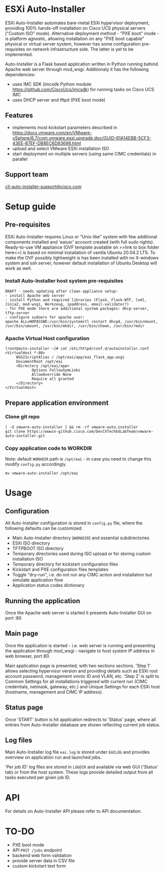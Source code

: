 # ESXi Auto-Installer

ESXi Auto-Installer automates bare-metal ESXi hypervisor deployment, providing 100% hands-off installation on Cisco UCS physical servers ("Custom ISO" mode). Alternative deployment method - "PXE boot" mode - is platform agnostic, allowing installation on any "PXE boot capable" physical or virtual server system, however has some configuration pre-requisites on network infrastructure side. The latter is yet to be implemented.

Auto-Installer is a Flask based application written in Python running behind Apache web server through mod_wsgi.
Additionaly it has the following dependencies:
- uses IMC SDK (imcsdk Python module: https://github.com/CiscoUcs/imcsdk) for running tasks on Cisco UCS IMC
- uses DHCP server and tftpd (PXE boot mode)

## Features
- implements most kickstart parameters described in https://docs.vmware.com/en/VMware-vSphere/6.7/com.vmware.esxi.upgrade.doc/GUID-61A14EBB-5CF3-43EE-87EF-DB8EC6D83698.html
- upload and select VMware ESXi installation ISO
- start deployment on multiple servers (using same CIMC credentials) in parallel

## Support team
cll-auto-installer-support@cisco.com


# Setup guide

## Pre-requisites

ESXi Auto-Installer requires Linux or “Unix-like” system with few additional components installed and 'eaiusr' account created (with full sudo rights). Ready-to-use VM appliance (OVF template available on >>link to box folder here<<) is based on minimal installation of vanilla Ubuntu 20.04.2 LTS. To make the OVF possibly lightweight is has been installed with no X-windows system and ssh server, however default installation of Ubuntu Desktop will work as well.

### Install Auto-Installer host system pre-requisites
```
DRAFT - needs updating after clean appliance setup:
- install Apache web server
- install Python and required libraries (Flask, Flask-WTF, lxml, Jinja2, mod-wsgi, Werkzeug, ipaddress, email-validator?)
- for PXE mode there are additional system packages: dhcp-server, tftp-server
- configure sudoers for apache user:
apache ALL=NOPASSWD:/usr/bin/systemctl restart dhcpd, /usr/bin/mount, /usr/bin/umount, /usr/bin/mkdir, /usr/bin/chown, /usr/bin/rmdir
```

### Apache Virtual Host configuration
```
[root@auto-installer ~]# cat /etc/httpd/conf.d/autoinstaller.conf
<VirtualHost *:80>
     WSGIScriptAlias / /opt/eai/app/eai_flask_app.wsgi
     DocumentRoot /opt/eai
     <Directory /opt/eai/app>
            Options FollowSymLinks
            AllowOverride None
            Require all granted
     </Directory>
</VirtualHost>
```

## Prepare application environment

### Clone git repo

```
[ -d vmware-auto-installer ] && rm -rf vmware-auto-installer
git clone https://wwwin-github.cisco.com/DevCXTechEdLabTeam/vmware-auto-installer.git
```

### Copy application code to WORKDIR

Note: default `WORKDIR` path is `/opt/eai` - in case you need to change this modify `config.py` accordingly.
```
mv vmware-auto-installer /opt/eai
```


# Usage

## Configuration

All Auto-Installer configuration is stored in `config.py` file, where the following defaults can be customized:
- Main Auto-Installer directory (`WORKDIR`) and essential subdirectories
- ESXi ISO directory
- TFTPBOOT ISO directory
- Temporary directories used during ISO upload or for storing custom installation ISO
- Temporary directory for kickstart configuration files
- Kickstart and PXE configuration files templates
- Toggle "dry-run", i.e. do not run any CIMC action and installation but simulate application flow
- Application status codes dictionary


## Running the application

Once the Apache web server is started it presents Auto-Installer GUI on port :80


## Main page

Once the application is started - i.e. web server is running and presenting the application through mod_wsgi - navigate to host system IP address in web browser, port 80.

Main application page is presented, with two sections sections. 'Step 1' allows selecting hypervisor version and providing details such as ESXi root account password, management vmnic ID and VLAN, etc. 'Step 2' is split to Common Settings for all installations triggered with current run (CIMC credentials, netmask, gateway, etc.) and Unique Settings for each ESXi host (hostname, management and CIMC IP address).


## Status page

Once 'START' button is hit application redirects to 'Status' page, where all entries from Auto-Installer database are shown  reflecting current job status.


## Log files

Main Auto-Installer log file `eai.log` is stored under `EAILOG` and provides overview on application run and launched jobs.

'Per job ID' log files are stored in `LOGDIR` and available via web GUI ('Status' tab) or from the host system. These logs provide detailed output from all tasks executed per given job ID.


# API

For details on Auto-Installer API please refer to API documentation.


# TO-DO

- PXE boot mode
- API `POST /jobs` endpoint
- backend web form validation
- provide server data in CSV file
- custom kickstart text form
